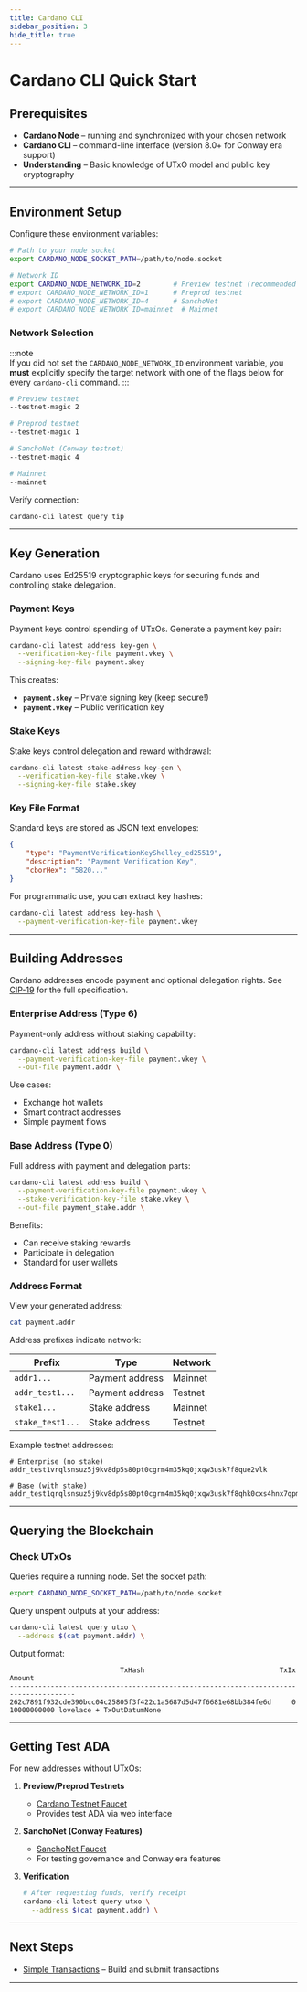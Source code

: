 ```yaml
---
title: Cardano CLI
sidebar_position: 3
hide_title: true
---
```


# Cardano CLI Quick Start

## Prerequisites

- **Cardano Node** – running and synchronized with your chosen network
- **Cardano CLI** – command-line interface (version 8.0+ for Conway era support)
- **Understanding** – Basic knowledge of UTxO model and public key cryptography

---

## Environment Setup

Configure these environment variables:

```bash
# Path to your node socket
export CARDANO_NODE_SOCKET_PATH=/path/to/node.socket

# Network ID 
export CARDANO_NODE_NETWORK_ID=2        # Preview testnet (recommended for testing)
# export CARDANO_NODE_NETWORK_ID=1      # Preprod testnet
# export CARDANO_NODE_NETWORK_ID=4      # SanchoNet
# export CARDANO_NODE_NETWORK_ID=mainnet  # Mainnet
```

### Network Selection

:::note  
If you did not set the `CARDANO_NODE_NETWORK_ID` environment variable, you **must** explicitly specify the target network with one of the flags below for every `cardano-cli` command.
:::

```bash
# Preview testnet
--testnet-magic 2

# Preprod testnet  
--testnet-magic 1

# SanchoNet (Conway testnet)
--testnet-magic 4

# Mainnet
--mainnet
```

Verify connection:

```bash
cardano-cli latest query tip
```

---

## Key Generation

Cardano uses Ed25519 cryptographic keys for securing funds and controlling stake delegation.

### Payment Keys

Payment keys control spending of UTxOs. Generate a payment key pair:

```bash
cardano-cli latest address key-gen \
  --verification-key-file payment.vkey \
  --signing-key-file payment.skey
```

This creates:
- **`payment.skey`** – Private signing key (keep secure!)
- **`payment.vkey`** – Public verification key

### Stake Keys

Stake keys control delegation and reward withdrawal:

```bash
cardano-cli latest stake-address key-gen \
  --verification-key-file stake.vkey \
  --signing-key-file stake.skey
```

### Key File Format

Standard keys are stored as JSON text envelopes:

```json
{
    "type": "PaymentVerificationKeyShelley_ed25519",
    "description": "Payment Verification Key",
    "cborHex": "5820..."
}
```

For programmatic use, you can extract key hashes:

```bash
cardano-cli latest address key-hash \
  --payment-verification-key-file payment.vkey
```

---

## Building Addresses

Cardano addresses encode payment and optional delegation rights. See [CIP-19](https://cips.cardano.org/cip/CIP-19) for the full specification.

### Enterprise Address (Type 6)

Payment-only address without staking capability:

```bash
cardano-cli latest address build \
  --payment-verification-key-file payment.vkey \
  --out-file payment.addr \
```

Use cases:
- Exchange hot wallets
- Smart contract addresses  
- Simple payment flows

### Base Address (Type 0)

Full address with payment and delegation parts:

```bash
cardano-cli latest address build \
  --payment-verification-key-file payment.vkey \
  --stake-verification-key-file stake.vkey \
  --out-file payment_stake.addr \
```

Benefits:
- Can receive staking rewards
- Participate in delegation
- Standard for user wallets

### Address Format

View your generated address:

```bash
cat payment.addr
```

Address prefixes indicate network:

| Prefix         | Type            | Network |
| -------------- | --------------- | ------- |
| `addr1...`     | Payment address | Mainnet |
| `addr_test1...`| Payment address | Testnet |
| `stake1...`    | Stake address   | Mainnet |
| `stake_test1...`| Stake address  | Testnet |

Example testnet addresses:

```
# Enterprise (no stake)
addr_test1vrqlsnsuz5j9kv8dp5s80pt0cgrm4m35kq0jxqw3usk7f8que2vlk

# Base (with stake)  
addr_test1qrqlsnsuz5j9kv8dp5s80pt0cgrm4m35kq0jxqw3usk7f8qhk0cxs4hnx7qpmsg4wwzrppt0atpjx7qyddep496mnecsr7f2g9
```

---

## Querying the Blockchain

### Check UTxOs

Queries require a running node. Set the socket path:

```bash
export CARDANO_NODE_SOCKET_PATH=/path/to/node.socket
```

Query unspent outputs at your address:

```bash
cardano-cli latest query utxo \
  --address $(cat payment.addr) \
```

Output format:
```
                           TxHash                                 TxIx        Amount
--------------------------------------------------------------------------------------
262c7891f932cde390bcc04c25805f3f422c1a5687d5d47f6681e68bb384fe6d     0        10000000000 lovelace + TxOutDatumNone
```

---

## Getting Test ADA

For new addresses without UTxOs:

1. **Preview/Preprod Testnets**
   - [Cardano Testnet Faucet](https://docs.cardano.org/cardano-testnets/tools/faucet)
   - Provides test ADA via web interface

2. **SanchoNet (Conway Features)**
   - [SanchoNet Faucet](https://sancho.network/faucet)
   - For testing governance and Conway era features

3. **Verification**
   ```bash
   # After requesting funds, verify receipt
   cardano-cli latest query utxo \
     --address $(cat payment.addr) \
   ```

---

## Next Steps

- [Simple Transactions](../transaction-building/simple-tx) – Build and submit transactions

---